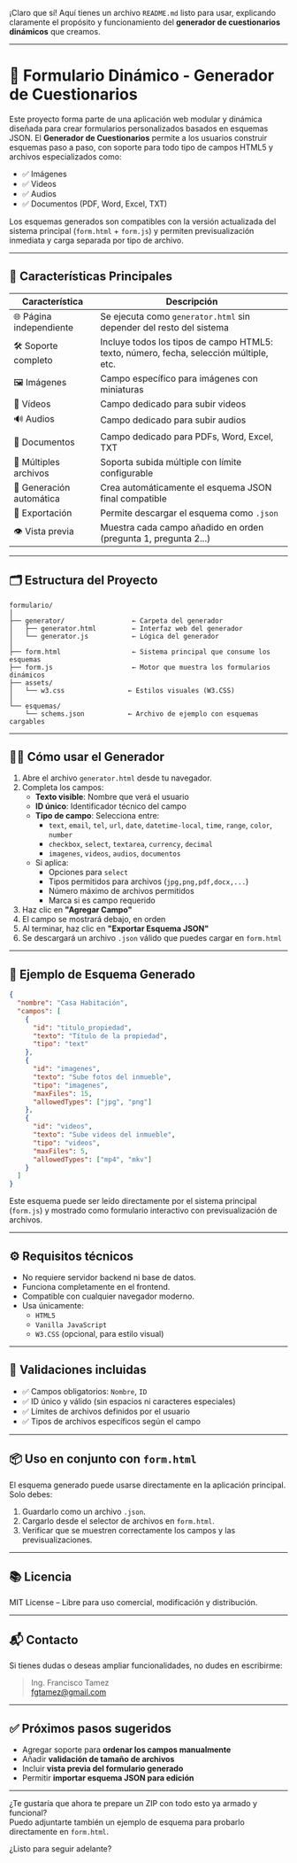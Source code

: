 ¡Claro que sí! Aquí tienes un archivo `README.md` listo para usar, explicando claramente el propósito y funcionamiento del **generador de cuestionarios dinámicos** que creamos.

---

# 📄 Formulario Dinámico - Generador de Cuestionarios

Este proyecto forma parte de una aplicación web modular y dinámica diseñada para crear formularios personalizados basados en esquemas JSON. El **Generador de Cuestionarios** permite a los usuarios construir esquemas paso a paso, con soporte para todo tipo de campos HTML5 y archivos especializados como:

- ✅ Imágenes
- ✅ Videos
- ✅ Audios
- ✅ Documentos (PDF, Word, Excel, TXT)

Los esquemas generados son compatibles con la versión actualizada del sistema principal (`form.html` + `form.js`) y permiten previsualización inmediata y carga separada por tipo de archivo.

---

## 🧩 Características Principales

| Característica | Descripción |
|----------------|-------------|
| 🌐 Página independiente | Se ejecuta como `generator.html` sin depender del resto del sistema |
| 🛠️ Soporte completo | Incluye todos los tipos de campo HTML5: texto, número, fecha, selección múltiple, etc. |
| 🖼️ Imágenes | Campo específico para imágenes con miniaturas |
| 🎥 Vídeos | Campo dedicado para subir videos |
| 🔊 Audios | Campo dedicado para subir audios |
| 📄 Documentos | Campo dedicado para PDFs, Word, Excel, TXT |
| 📁 Múltiples archivos | Soporta subida múltiple con límite configurable |
| 🧾 Generación automática | Crea automáticamente el esquema JSON final compatible |
| 💾 Exportación | Permite descargar el esquema como `.json` |
| 👁️ Vista previa | Muestra cada campo añadido en orden (pregunta 1, pregunta 2...) |

---

## 🗂️ Estructura del Proyecto

```
formulario/
│
├── generator/                 ← Carpeta del generador
│   ├── generator.html         ← Interfaz web del generador
│   └── generator.js           ← Lógica del generador
│
├── form.html                  ← Sistema principal que consume los esquemas
├── form.js                    ← Motor que muestra los formularios dinámicos
├── assets/
│   └── w3.css                ← Estilos visuales (W3.CSS)
│
└── esquemas/
    └── schems.json           ← Archivo de ejemplo con esquemas cargables
```

---

## 🧑‍💻 Cómo usar el Generador

1. Abre el archivo `generator.html` desde tu navegador.
2. Completa los campos:
   - **Texto visible**: Nombre que verá el usuario
   - **ID único**: Identificador técnico del campo
   - **Tipo de campo**: Selecciona entre:
     - `text`, `email`, `tel`, `url`, `date`, `datetime-local`, `time`, `range`, `color`, `number`
     - `checkbox`, `select`, `textarea`, `currency`, `decimal`
     - `imagenes`, `videos`, `audios`, `documentos`
   - Si aplica:
     - Opciones para `select`
     - Tipos permitidos para archivos (`jpg,png,pdf,docx,...`)
     - Número máximo de archivos permitidos
     - Marca si es campo requerido
3. Haz clic en **"Agregar Campo"**
4. El campo se mostrará debajo, en orden
5. Al terminar, haz clic en **"Exportar Esquema JSON"**
6. Se descargará un archivo `.json` válido que puedes cargar en `form.html`

---

## 🧾 Ejemplo de Esquema Generado

```json
{
  "nombre": "Casa Habitación",
  "campos": [
    {
      "id": "titulo_propiedad",
      "texto": "Título de la propiedad",
      "tipo": "text"
    },
    {
      "id": "imagenes",
      "texto": "Sube fotos del inmueble",
      "tipo": "imagenes",
      "maxFiles": 15,
      "allowedTypes": ["jpg", "png"]
    },
    {
      "id": "videos",
      "texto": "Sube videos del inmueble",
      "tipo": "videos",
      "maxFiles": 5,
      "allowedTypes": ["mp4", "mkv"]
    }
  ]
}
```

Este esquema puede ser leído directamente por el sistema principal (`form.js`) y mostrado como formulario interactivo con previsualización de archivos.

---

## ⚙️ Requisitos técnicos

- No requiere servidor backend ni base de datos.
- Funciona completamente en el frontend.
- Compatible con cualquier navegador moderno.
- Usa únicamente:
  - `HTML5`
  - `Vanilla JavaScript`
  - `W3.CSS` (opcional, para estilo visual)

---

## 🧪 Validaciones incluidas

- ✅ Campos obligatorios: `Nombre`, `ID`
- ✅ ID único y válido (sin espacios ni caracteres especiales)
- ✅ Límites de archivos definidos por el usuario
- ✅ Tipos de archivos específicos según el campo

---

## 📦 Uso en conjunto con `form.html`

El esquema generado puede usarse directamente en la aplicación principal.  
Solo debes:

1. Guardarlo como un archivo `.json`.
2. Cargarlo desde el selector de archivos en `form.html`.
3. Verificar que se muestren correctamente los campos y las previsualizaciones.

---

## 📚 Licencia

MIT License – Libre para uso comercial, modificación y distribución.

---

## 📬 Contacto

Si tienes dudas o deseas ampliar funcionalidades, no dudes en escribirme:

> Ing. Francisco Tamez  
> fgtamez@gmail.com

---

## ✅ Próximos pasos sugeridos

- Agregar soporte para **ordenar los campos manualmente**
- Añadir **validación de tamaño de archivos**
- Incluir **vista previa del formulario generado**
- Permitir **importar esquema JSON para edición**

---

¿Te gustaría que ahora te prepare un ZIP con todo esto ya armado y funcional?  
Puedo adjuntarte también un ejemplo de esquema para probarlo directamente en `form.html`.

¿Listo para seguir adelante?